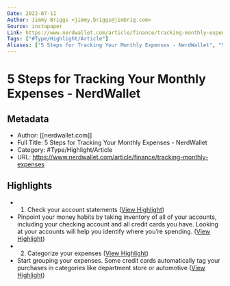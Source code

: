 ```yaml
---
Date: 2022-07-11
Author: Jimmy Briggs <jimmy.briggs@jimbrig.com>
Source: instapaper
Link: https://www.nerdwallet.com/article/finance/tracking-monthly-expenses
Tags: ["#Type/Highlight/Article"]
Aliases: ["5 Steps for Tracking Your Monthly Expenses - NerdWallet", "5 Steps for Tracking Your Monthly Expenses - NerdWallet"]
---
```

# 5 Steps for Tracking Your Monthly Expenses - NerdWallet

## Metadata
- Author: [[nerdwallet.com]]
- Full Title: 5 Steps for Tracking Your Monthly Expenses - NerdWallet
- Category: #Type/Highlight/Article
- URL: https://www.nerdwallet.com/article/finance/tracking-monthly-expenses

## Highlights
- 1. Check your account statements ([View Highlight](https://instapaper.com/read/1432472414/17062475))
- Pinpoint your money habits by taking inventory of all of your accounts, including your checking account and all credit cards you have. Looking at your accounts will help you identify where you’re spending. ([View Highlight](https://instapaper.com/read/1432472414/17062477))
- 2. Categorize your expenses ([View Highlight](https://instapaper.com/read/1432472414/17062478))
- Start grouping your expenses. Some credit cards automatically tag your purchases in categories like department store or automotive ([View Highlight](https://instapaper.com/read/1432472414/17062480))
